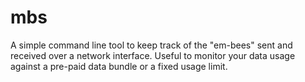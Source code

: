 # mbs

A simple command line tool to keep track of the "em-bees" sent and received 
over a network interface. Useful to monitor your data usage against a pre-paid 
data bundle or a fixed usage limit.
